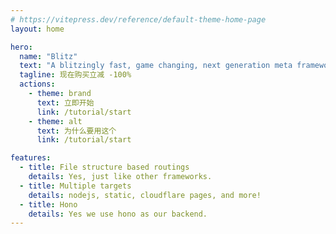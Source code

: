 ```yaml
---
# https://vitepress.dev/reference/default-theme-home-page
layout: home

hero:
  name: "Blitz"
  text: "A blitzingly fast, game changing, next generation meta framework for preact."
  tagline: 现在购买立减 -100%
  actions:
    - theme: brand
      text: 立即开始
      link: /tutorial/start
    - theme: alt
      text: 为什么要用这个
      link: /tutorial/start

features:
  - title: File structure based routings
    details: Yes, just like other frameworks.
  - title: Multiple targets
    details: nodejs, static, cloudflare pages, and more!
  - title: Hono
    details: Yes we use hono as our backend.
---
```

